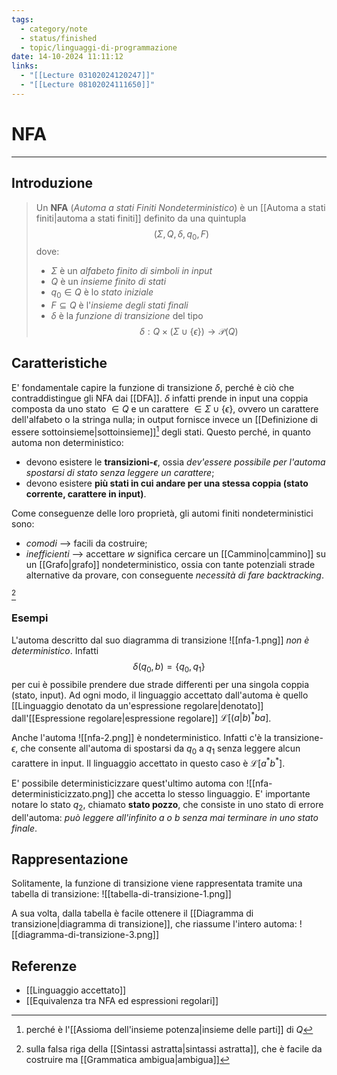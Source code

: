 ```yaml
---
tags:
  - category/note
  - status/finished
  - topic/linguaggi-di-programmazione
date: 14-10-2024 11:11:12
links:
  - "[[Lecture 03102024120247]]"
  - "[[Lecture 08102024111650]]"
---
```

# NFA
---
## Introduzione
> Un **NFA** (_Automa a stati Finiti Nondeterministico_) è un [[Automa a stati finiti|automa a stati finiti]] definito da una quintupla
> $$(\Sigma, Q, \delta, q_{0}, F)$$
> dove:
> - $\Sigma$ è un _alfabeto finito di simboli in input_
> - $Q$ è un _insieme finito di stati_
> - $q_{0} \in Q$ è lo _stato iniziale_
> - $F \subseteq Q$ è l'_insieme degli stati finali_
> - $\delta$ è la _funzione di transizione_ del tipo $$\delta: Q \times (\Sigma \cup \{\epsilon\}) \to \mathscr{P}(Q)$$

## Caratteristiche
E' fondamentale capire la funzione di transizione $\delta$, perché è ciò che contraddistingue gli NFA dai [[DFA]]. $\delta$ infatti prende in input una coppia composta da uno stato $\in Q$ e un carattere $\in \Sigma \cup \{\epsilon\}$, ovvero un carattere dell'alfabeto o la stringa nulla; in output fornisce invece un [[Definizione di essere sottoinsieme|sottoinsieme]][^1] degli stati.
Questo perché, in quanto automa non deterministico:
- devono esistere le **transizioni-$\epsilon$**, ossia _dev'essere possibile per l'automa spostarsi di stato senza leggere un carattere_;
- devono esistere **più stati in cui andare per una stessa coppia (stato corrente, carattere in input)**.

Come conseguenze delle loro proprietà, gli automi finiti nondeterministici sono:
- _comodi_ --> facili da costruire;
- _inefficienti_ --> accettare $w$ significa cercare un [[Cammino|cammino]] su un [[Grafo|grafo]] nondeterministico, ossia con tante potenziali strade alternative da provare, con conseguente _necessità di fare backtracking_.

[^2]

### Esempi
L'automa descritto dal suo diagramma di transizione
![[nfa-1.png]]
_non è deterministico_. Infatti
$$\delta(q_{0}, b) = \{q_{0}, q_{1}\}$$
per cui è possibile prendere due strade differenti per una singola coppia (stato, input). Ad ogni modo, il linguaggio accettato dall'automa è quello [[Linguaggio denotato da un'espressione regolare|denotato]] dall'[[Espressione regolare|espressione regolare]] $\mathscr{L}[(a|b)^{*}ba]$.

Anche l'automa
![[nfa-2.png]]
è nondeterministico. Infatti c'è la transizione-$\epsilon$, che consente all'automa di spostarsi da $q_{0}$ a $q_{1}$ senza leggere alcun carattere in input. Il linguaggio accettato in questo caso è $\mathscr{L}[a^{*}b^{*}]$.

E' possibile deterministicizzare quest'ultimo automa con
![[nfa-deterministicizzato.png]]
che accetta lo stesso linguaggio. E' importante notare lo stato $q_{2}$, chiamato **stato pozzo**, che consiste in uno stato di errore dell'automa: _può leggere all'infinito $a$ o $b$ senza mai terminare in uno stato finale_.

## Rappresentazione
Solitamente, la funzione di transizione viene rappresentata tramite una tabella di transizione:
![[tabella-di-transizione-1.png]]

A sua volta, dalla tabella è facile ottenere il [[Diagramma di transizione|diagramma di transizione]], che riassume l'intero automa:
![[diagramma-di-transizione-3.png]]

## Referenze
- [[Linguaggio accettato]]
- [[Equivalenza tra NFA ed espressioni regolari]]

[^1]: perché è l'[[Assioma dell'insieme potenza|insieme delle parti]] di $Q$
[^2]: sulla falsa riga della [[Sintassi astratta|sintassi astratta]], che è facile da costruire ma [[Grammatica ambigua|ambigua]]